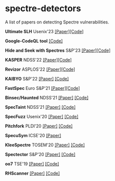 # spectre-detectors
A list of papers on detecting Spectre vulnerabilities.

**Ultimate SLH** Usenix'23 [[Paper]](https://www.usenix.org/system/files/sec23fall-prepub-278-zhang-zhiyuan.pdf)[[Code]](https://github.com/0xADE1A1DE/USLH/tree/master)

**Google-CodeQL tool** [[Code]](https://github.com/google/security-research/tree/master/pocs/cpus/spectre-gadgets)

**Hide and Seek with Spectres** S&P'23 [[Paper]](https://arxiv.org/pdf/2301.07642.pdf)[[Code]](https://github.com/microsoft/sca-fuzzer)

**KASPER** NDSS'22 [[Paper]](https://www.ndss-symposium.org/wp-content/uploads/2022-221-paper.pdf)[[Code]](https://github.com/vusec/kasper)

**Revizor** ASPLOS'22 [[Paper]](https://arxiv.org/pdf/2105.06872.pdf)[[Code]](https://github.com/microsoft/sca-fuzzer)

**KAIBYO** S&P'22 [[Paper]](https://arxiv.org/pdf/2108.13818.pdf) [[Code]](https://github.com/unibw-patch/Kaibyo)

**FastSpec** Euro S&P'21 [[Paper]](https://arxiv.org/pdf/2006.14147.pdf)[[Code]](https://github.com/vernamlab/FastSpec) 

**Binsec/Haunted** NDSS'21 [[Paper]](https://binsec.github.io/assets/publications/papers/2021-ndss.pdf) [[Code]](https://github.com/binsec/haunted)

**SpecTaint** NDSS'21 [[Paper]](https://www.cs.ucr.edu/~heng/pubs/SpecTaint.pdf) [[Code]](https://github.com/bitsecurerlab/SpecTaint)

**SpecFuzz** Usenix'20 [[Paper]](https://www.usenix.org/system/files/sec20-oleksenko.pdf) [[Code]](https://github.com/OleksiiOleksenko/SpecFuzz)

**Pitchfork** PLDI'20 [[Paper]](https://dl.acm.org/doi/pdf/10.1145/3385412.3385970) [[Code]](https://github.com/PLSysSec/pitchfork-angr) 

**SpecuSym** ICSE'20 [[Paper]](https://arxiv.org/pdf/1911.00507.pdf) 

**KleeSpectre** TOSEM'20 [[Paper]](https://arxiv.org/pdf/1909.00647.pdf) [[Code]](https://github.com/winter2020/kleespectre) 

**Spectector** S&P'20 [[Paper]](https://spectector.github.io/papers/spectector.pdf) [[Code]](https://github.com/spectector/spectector) 

**oo7** TSE'19 [[Paper]](https://www.comp.nus.edu.sg/~abhik/pdf/TSE20_oo7.pdf) [[Code]](https://github.com/winter2020/oo7) 

**RHScanner** [[Paper]](https://access.redhat.com/blogs/766093/posts/3510331) [[Code]](https://access.redhat.com/blogs/766093/posts/3510331) 
